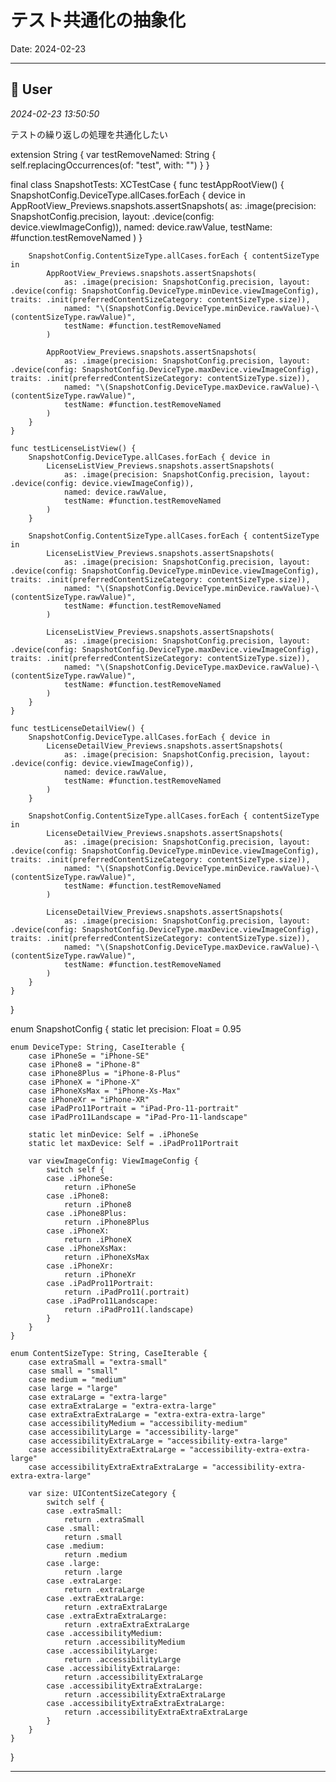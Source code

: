 # テスト共通化の抽象化

Date: 2024-02-23

---

## 👤 User
*2024-02-23 13:50:50*

テストの繰り返しの処理を共通化したい

extension String {
    var testRemoveNamed: String {
        self.replacingOccurrences(of: "test", with: "")
    }
}

final class SnapshotTests: XCTestCase {
    func testAppRootView() {
        SnapshotConfig.DeviceType.allCases.forEach { device in
            AppRootView_Previews.snapshots.assertSnapshots(
                as: .image(precision: SnapshotConfig.precision, layout: .device(config: device.viewImageConfig)),
                named: device.rawValue,
                testName: #function.testRemoveNamed
            )
        }

        SnapshotConfig.ContentSizeType.allCases.forEach { contentSizeType in
            AppRootView_Previews.snapshots.assertSnapshots(
                as: .image(precision: SnapshotConfig.precision, layout: .device(config: SnapshotConfig.DeviceType.minDevice.viewImageConfig), traits: .init(preferredContentSizeCategory: contentSizeType.size)),
                named: "\(SnapshotConfig.DeviceType.minDevice.rawValue)-\(contentSizeType.rawValue)",
                testName: #function.testRemoveNamed
            )
            
            AppRootView_Previews.snapshots.assertSnapshots(
                as: .image(precision: SnapshotConfig.precision, layout: .device(config: SnapshotConfig.DeviceType.maxDevice.viewImageConfig), traits: .init(preferredContentSizeCategory: contentSizeType.size)),
                named: "\(SnapshotConfig.DeviceType.maxDevice.rawValue)-\(contentSizeType.rawValue)",
                testName: #function.testRemoveNamed
            )
        }
    }
    
    func testLicenseListView() {
        SnapshotConfig.DeviceType.allCases.forEach { device in
            LicenseListView_Previews.snapshots.assertSnapshots(
                as: .image(precision: SnapshotConfig.precision, layout: .device(config: device.viewImageConfig)),
                named: device.rawValue,
                testName: #function.testRemoveNamed
            )
        }

        SnapshotConfig.ContentSizeType.allCases.forEach { contentSizeType in
            LicenseListView_Previews.snapshots.assertSnapshots(
                as: .image(precision: SnapshotConfig.precision, layout: .device(config: SnapshotConfig.DeviceType.minDevice.viewImageConfig), traits: .init(preferredContentSizeCategory: contentSizeType.size)),
                named: "\(SnapshotConfig.DeviceType.minDevice.rawValue)-\(contentSizeType.rawValue)",
                testName: #function.testRemoveNamed
            )
            
            LicenseListView_Previews.snapshots.assertSnapshots(
                as: .image(precision: SnapshotConfig.precision, layout: .device(config: SnapshotConfig.DeviceType.maxDevice.viewImageConfig), traits: .init(preferredContentSizeCategory: contentSizeType.size)),
                named: "\(SnapshotConfig.DeviceType.maxDevice.rawValue)-\(contentSizeType.rawValue)",
                testName: #function.testRemoveNamed
            )
        }
    }
    
    func testLicenseDetailView() {
        SnapshotConfig.DeviceType.allCases.forEach { device in
            LicenseDetailView_Previews.snapshots.assertSnapshots(
                as: .image(precision: SnapshotConfig.precision, layout: .device(config: device.viewImageConfig)),
                named: device.rawValue,
                testName: #function.testRemoveNamed
            )
        }

        SnapshotConfig.ContentSizeType.allCases.forEach { contentSizeType in
            LicenseDetailView_Previews.snapshots.assertSnapshots(
                as: .image(precision: SnapshotConfig.precision, layout: .device(config: SnapshotConfig.DeviceType.minDevice.viewImageConfig), traits: .init(preferredContentSizeCategory: contentSizeType.size)),
                named: "\(SnapshotConfig.DeviceType.minDevice.rawValue)-\(contentSizeType.rawValue)",
                testName: #function.testRemoveNamed
            )
            
            LicenseDetailView_Previews.snapshots.assertSnapshots(
                as: .image(precision: SnapshotConfig.precision, layout: .device(config: SnapshotConfig.DeviceType.maxDevice.viewImageConfig), traits: .init(preferredContentSizeCategory: contentSizeType.size)),
                named: "\(SnapshotConfig.DeviceType.maxDevice.rawValue)-\(contentSizeType.rawValue)",
                testName: #function.testRemoveNamed
            )
        }
    }
}

enum SnapshotConfig {
    static let precision: Float = 0.95
    
    enum DeviceType: String, CaseIterable {
        case iPhoneSe = "iPhone-SE"
        case iPhone8 = "iPhone-8"
        case iPhone8Plus = "iPhone-8-Plus"
        case iPhoneX = "iPhone-X"
        case iPhoneXsMax = "iPhone-Xs-Max"
        case iPhoneXr = "iPhone-XR"
        case iPadPro11Portrait = "iPad-Pro-11-portrait"
        case iPadPro11Landscape = "iPad-Pro-11-landscape"
        
        static let minDevice: Self = .iPhoneSe
        static let maxDevice: Self = .iPadPro11Portrait
        
        var viewImageConfig: ViewImageConfig {
            switch self {
            case .iPhoneSe:
                return .iPhoneSe
            case .iPhone8:
                return .iPhone8
            case .iPhone8Plus:
                return .iPhone8Plus
            case .iPhoneX:
                return .iPhoneX
            case .iPhoneXsMax:
                return .iPhoneXsMax
            case .iPhoneXr:
                return .iPhoneXr
            case .iPadPro11Portrait:
                return .iPadPro11(.portrait)
            case .iPadPro11Landscape:
                return .iPadPro11(.landscape)
            }
        }
    }

    enum ContentSizeType: String, CaseIterable {
        case extraSmall = "extra-small"
        case small = "small"
        case medium = "medium"
        case large = "large"
        case extraLarge = "extra-large"
        case extraExtraLarge = "extra-extra-large"
        case extraExtraExtraLarge = "extra-extra-extra-large"
        case accessibilityMedium = "accessibility-medium"
        case accessibilityLarge = "accessibility-large"
        case accessibilityExtraLarge = "accessibility-extra-large"
        case accessibilityExtraExtraLarge = "accessibility-extra-extra-large"
        case accessibilityExtraExtraExtraLarge = "accessibility-extra-extra-extra-large"
        
        var size: UIContentSizeCategory {
            switch self {
            case .extraSmall:
                return .extraSmall
            case .small:
                return .small
            case .medium:
                return .medium
            case .large:
                return .large
            case .extraLarge:
                return .extraLarge
            case .extraExtraLarge:
                return .extraExtraLarge
            case .extraExtraExtraLarge:
                return .extraExtraExtraLarge
            case .accessibilityMedium:
                return .accessibilityMedium
            case .accessibilityLarge:
                return .accessibilityLarge
            case .accessibilityExtraLarge:
                return .accessibilityExtraLarge
            case .accessibilityExtraExtraLarge:
                return .accessibilityExtraExtraLarge
            case .accessibilityExtraExtraExtraLarge:
                return .accessibilityExtraExtraExtraLarge
            }
        }
    }
}

---
